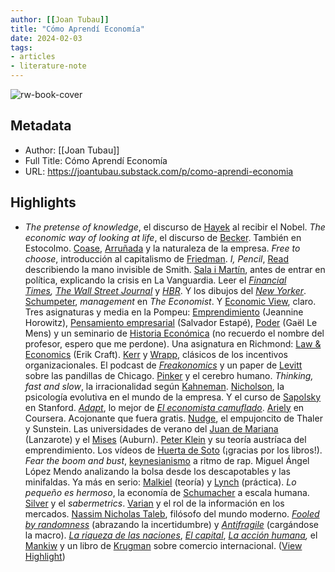 ```yaml
---
author: [[Joan Tubau]]
title: "Cómo Aprendí Economía"
date: 2024-02-03
tags: 
- articles
- literature-note
---
```

![rw-book-cover](https://substackcdn.com/image/fetch/f_auto,q_auto:good,fl_progressive:steep/https%3A%2F%2Fsubstack-post-media.s3.amazonaws.com%2Fpublic%2Fimages%2Ffbf9fc1d-1d47-4529-acfb-45ba6ffce6e6_1920x1446.jpeg)

## Metadata
- Author: [[Joan Tubau]]
- Full Title: Cómo Aprendí Economía
- URL: https://joantubau.substack.com/p/como-aprendi-economia

## Highlights
- *The pretense of knowledge*, el discurso de [Hayek](http://www.nobelprize.org/nobel_prizes/economic-sciences/laureates/1974/hayek-lecture.html) al recibir el Nobel. *The economic way of looking at life*, el discurso de [Becker](https://www.nobelprize.org/prizes/economic-sciences/1992/becker/lecture/). También en Estocolmo. [Coase](https://onlinelibrary.wiley.com/doi/full/10.1111/j.1468-0335.1937.tb00002.x), [Arruñada](https://www.arrunada.org/es/publicaciones/pintando-la-caja-negra) y la naturaleza de la empresa. *Free to choose*, introducción al capitalismo de [Friedman](https://www.youtube.com/playlist?list=PLcm84hKEpyZQfhxhVFB8r5LjTjmgdJXOu). *I, Pencil*, [Read](https://fee.org/media/14940/read-i-pencil.pdf) describiendo la mano invisible de Smith. [Sala i Martín](http://www.columbia.edu/~xs23/catala/articles/articles.htm), antes de entrar en política, explicando la crisis en La Vanguardia. Leer el *[Financial Times](https://next.ft.com/content/151b8794-750f-11e2-a9f3-00144feabdc0), [The Wall Street Journal](https://www.wsj.com/articles/SB10001424127887324695104578416843919295544)* y *[HBR](https://hbr.org/2011/09/steve-jobs-worlds-greatest-phi.html)*. Y los dibujos del *[New Yorker](https://amzn.to/4bcnrPo)*. [Schumpeter](https://www.economist.com/schumpeter), *management* en *The Economist*. Y [Economic View](https://www.nytimes.com/column/economic-view), claro. Tres asignaturas y media en la Pompeu: [Emprendimiento](http://www.theatlantic.com/past/issues/82feb/8202diamond1.htm) (Jeannine Horowitz), [Pensamiento empresarial](https://amzn.to/3SFcbE1) (Salvador Estapé), [Poder](https://amzn.to/42psFna) (Gaël Le Mens) y un seminario de [Historia Económica](https://ehu.eus/Jarriola/Docencia/EcoInt/Lecturas/David%20Ricardo_Principios_VII_Comercio%20exterior.pdf) (no recuerdo el nombre del profesor, espero que me perdone). Una asignatura en Richmond: [Law & Economics](https://amzn.to/3OsjwV3) (Erik Craft). [Kerr](http://www.ekof.bg.ac.rs/wp-content/uploads/2014/07/17.1-rewarding.pdf) y [Wrapp](https://www.chicagobooth.edu/-/media/faculty/docs/selected-papers/sp53.pdf?la=en&hash=06D6FF4DDDCFCC9FD4A2165D019345B4A1C4718A), clásicos de los incentivos organizacionales. El podcast de *[Freakonomics](https://freakonomics.com/podcasts/)* y un paper de [Levitt](http://pricetheory.uchicago.edu/levitt/Papers/LevittVenkateshAnEconomicAnalysis2000.pdf) sobre las pandillas de Chicago. [Pinker](https://amzn.to/3UoE9Fl) y el cerebro humano. *Thinking, fast and slow*, la irracionalidad según [Kahneman](https://amzn.to/3SQbgRr). [Nicholson](https://www.researchgate.net/publication/13115707_How_hardwired_is_human_behavior), la psicología evolutiva en el mundo de la empresa. Y el curso de [Sapolsky](https://www.youtube.com/playlist?list=PL848F2368C90DDC3D) en Stanford. *[Adapt](https://amzn.to/3u8DKwa)*, lo mejor de *[El economista camuflado](https://amzn.to/3SkF475)*. [Ariely](https://blog.coursera.org/dan-arielys-course-on-a-beginners-guide-to/) en Coursera. Acojonante que fuera gratis. [Nudge](https://papers.ssrn.com/sol3/papers.cfm?abstract_id=1583509), el empujoncito de Thaler y Sunstein. Las universidades de verano del [Juan de Mariana](https://juandemariana.org/actividades/universidad-de-verano-del-ijm-2023/) (Lanzarote) y el [Mises](https://mises.org/events/mises-university-2016) (Auburn). [Peter Klein](https://mises.org/library/capitalist-and-entrepreneur-essays-organizations-and-markets) y su teoría austríaca del emprendimiento. Los vídeos de [Huerta de Soto](https://www.youtube.com/watch?v=9GzNDnqpIUc) (¡gracias por los libros!). *Fear the boom and bust*, [keynesianismo](https://www.youtube.com/watch?v=d0nERTFo-Sk) a ritmo de rap. Miguel Ángel López Mendo analizando la bolsa desde los descapotables y las minifaldas. Ya más en serio: [Malkiel](https://amzn.to/3Oqt42E) (teoría) y [Lynch](https://amzn.to/4bnI0bY) (práctica). *Lo pequeño es hermoso*, la economía de [Schumacher](https://amzn.to/3OsgOil) a escala humana. [Silver](https://amzn.to/42m3PnT) y el *sabermetrics*. [Varian](https://amzn.to/3OqFTKC) y el rol de la información en los mercados. [Nassim Nicholas Taleb](https://www.elmundo.es/papel/cultura/2018/04/02/5abfa386468aebc9138b45b4.html), filósofo del mundo moderno. *[Fooled by randomness](https://amzn.to/4bjaJys)* (abrazando la incertidumbre) y *[Antifragile](https://amzn.to/3uqPfyS)* (cargándose la macro). *[La riqueza de las naciones](https://amzn.to/3Upeqg6)*, *[El capital](https://amzn.to/3OqRUQ3)*, *[La acción humana](https://amzn.to/4blb9nP),* el [Mankiw](https://amzn.to/48WdTXo) y un libro de [Krugman](https://amzn.to/49c9QWo) sobre comercio internacional. ([View Highlight](https://read.readwise.io/read/01hnr5ycr3fa13s9wdx19arvwy))
